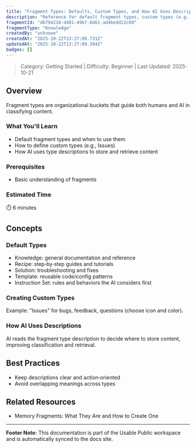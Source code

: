 ```yaml
---
title: "Fragment Types: Defaults, Custom Types, and How AI Uses Descriptions"
description: "Reference for default fragment types, custom types (e.g., Issues), and how AI uses type descriptions to classify content. Updated October 2025."
fragmentId: "d6794218-d481-49b7-8d61-ad4bedd22c69"
fragmentType: "Knowledge"
createdBy: "unknown"
createdAt: "2025-10-22T13:27:09.731Z"
updatedAt: "2025-10-22T13:27:09.394Z"
badges: []
---
```


> Category: Getting Started | Difficulty: Beginner | Last Updated: 2025-10-21

## Overview
Fragment types are organizational buckets that guide both humans and AI in classifying content.

### What You'll Learn
- Default fragment types and when to use them
- How to define custom types (e.g., Issues)
- How AI uses type descriptions to store and retrieve content

### Prerequisites
- Basic understanding of fragments

### Estimated Time
⏱️ 6 minutes

## Concepts

### Default Types
- Knowledge: general documentation and reference
- Recipe: step‑by‑step guides and tutorials
- Solution: troubleshooting and fixes
- Template: reusable code/config patterns
- Instruction Set: rules and behaviors the AI considers first

### Creating Custom Types
Example: "Issues" for bugs, feedback, questions (choose icon and color).

### How AI Uses Descriptions
AI reads the fragment type description to decide where to store content, improving classification and retrieval.

## Best Practices
- Keep descriptions clear and action‑oriented
- Avoid overlapping meanings across types

## Related Resources
- Memory Fragments: What They Are and How to Create One

---
**Footer Note:** This documentation is part of the Usable Public workspace and is automatically synced to the docs site.